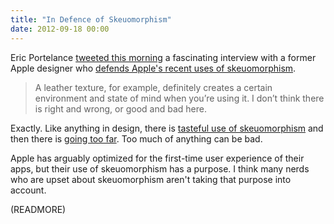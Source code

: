 ```yaml
---
title: "In Defence of Skeuomorphism"
date: 2012-09-18 00:00
---
```


Eric Portelance [tweeted this morning](https://twitter.com/eportelance/status/248069041254715393) a fascinating interview with a former Apple designer who [defends Apple's recent uses of skeuomorphism](http://www.fastcodesign.com/1670796/a-former-iphone-ui-designer-defends-apples-fake-leather-design-philosophy).

> A leather texture, for example, definitely creates a certain environment and state of mind when you’re using it. I don’t think there is right and wrong, or good and bad here.

Exactly. Like anything in design, there is [tasteful use of skeuomorphism](/blog/skeu-it) and then there is [going too far](http://skeu.it). Too much of anything can be bad.

Apple has arguably optimized for the first-time user experience of their apps, but their use of skeuomorphism has a purpose. I think many nerds who are upset about skeuomorphism aren't taking that purpose into account.

(READMORE)
